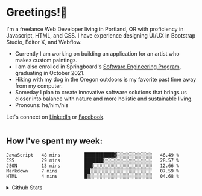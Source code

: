# Greetings!🖖

I'm a freelance Web Developer living in Portland, OR with proficiency in Javascript, HTML, and CSS. I have experience designing UI/UX in Bootstrap Studio, Editor X, and Webflow.

- Currently I am working on building an application for an artist who makes custom paintings.
- I am also enrolled in Springboard's <a href='https://www.springboard.com/courses/software-engineering-career-track/'>Software Engineering Program</a>, graduating in October 2021.
- Hiking with my dog in the Oregon outdoors is my favorite past time away from my computer.  
- Someday I plan to create innovative software solutions that brings us closer into balance with nature and more holistic and sustainable living.
- Pronouns: he/him/his


Let's connect on <a href='http://www.linkedin.com/in/bryantmac'>LinkedIn</a> or <a href='http://www.facebook.com/bryantm'>Facebook</a>.

<img src="https://github.com/zataara/zataara/blob/master/images/codeStats.svg" alt=""/>

## How I've spent my week:
<!--START_SECTION:waka-->
```text
JavaScript   48 mins         ███████████▓░░░░░░░░░░░░░   46.49 % 
CSS          29 mins         ███████░░░░░░░░░░░░░░░░░░   28.57 % 
JSON         13 mins         ███░░░░░░░░░░░░░░░░░░░░░░   12.66 % 
Markdown     7 mins          ██░░░░░░░░░░░░░░░░░░░░░░░   07.59 % 
HTML         4 mins          █▒░░░░░░░░░░░░░░░░░░░░░░░   04.68 % 
```
<!--END_SECTION:waka-->

<details closed>
  <summary>Github Stats</summary>
<br>
<a href="https://github.com/anuraghazra/github-readme-stats">
  <img align="left" src="https://github-readme-stats.vercel.app/api?username=zataara&count_private=true&show_icons=true&theme=blue-green" />
</a>
<a href="https://github.com/anuraghazra/convoychat">
  <img align="center" src="https://github-readme-stats.vercel.app/api/top-langs/?username=zataara" />
</a>

</details>







